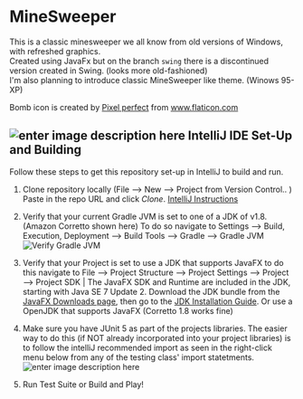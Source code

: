 # MineSweeper
This is a classic minesweeper we all know from old versions of Windows, with refreshed graphics.<br> 
Created using JavaFx but on the branch <code>swing</code> there is a discontinued version created 
in Swing. (looks more old-fashioned)<br> 
I'm also planning to introduce classic MineSweeper like theme. (Winows 95-XP)

<p> Bomb icon is created by 
<a href="https://www.flaticon.com/authors/pixel-perfect ">Pixel perfect</a>
 from <a href="http://www.flaticon.com/">www.flaticon.com</a></p>


## ![enter image description here](https://res.cloudinary.com/canonical/image/fetch/f_auto,q_auto,fl_sanitize,w_60,h_60/https://dashboard.snapcraft.io/site_media/appmedia/2017/11/icon_CE_256_2Qe5uEl.png) IntelliJ IDE Set-Up and Building 
Follow these steps to get this repository set-up in IntelliJ to build and run. 

1. Clone repository locally (File --> New --> Project from Version Control.. )
	Paste in the repo URL and click *Clone*.
			<a href="https://www.youtube.com/watch?v=aBVOAnygcZw&t=76s&ab_channel=IntelliJIDEAbyJetBrains">IntelliJ Instructions </a>

2. Verify that your current Gradle JVM is set to one of a JDK of v1.8. (Amazon Corretto shown here) To do so navigate to Settings --> Build, Execution, Deployment --> Build Tools --> Gradle --> Gradle JVM ![Verify Gradle JVM](https://i.imgur.com/ASq5Fhu.png)

3.  Verify that your Project is set to use a JDK that supports JavaFX to do this navigate to File --> Project Structure --> Project Settings --> Project --> Project SDK  |  The JavaFX SDK and Runtime are included in the JDK, starting with Java SE 7 Update 2. Download the JDK bundle from the [JavaFX Downloads page](http://www.oracle.com/technetwork/java/javafx/downloads/index.html), then go to the [JDK Installation Guide](http://docs.oracle.com/javase/7/docs/webnotes/install/windows/jdk-installation-windows.html). Or use a OpenJDK that supports JavaFX (Corretto 1.8 works fine)

4. Make sure you have JUnit 5 as part of the projects libraries. The easier way to do this (if NOT already incorporated into your project libraries) is to follow the intelliJ recommended import as seen in the right-click menu below from any of the testing class' import statetments. ![enter image description here](https://i.imgur.com/GjdKocp.png)

5. Run Test Suite or Build and Play! 
